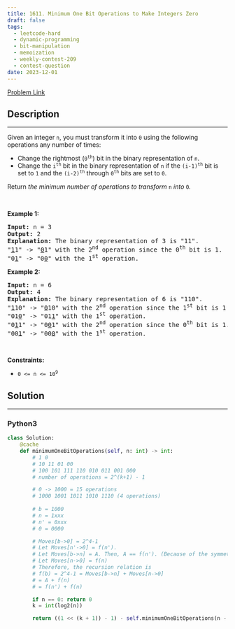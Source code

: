 ```yaml
---
title: 1611. Minimum One Bit Operations to Make Integers Zero
draft: false
tags: 
  - leetcode-hard
  - dynamic-programming
  - bit-manipulation
  - memoization
  - weekly-contest-209
  - contest-question
date: 2023-12-01
---
```


[Problem Link](https://leetcode.com/problems/minimum-one-bit-operations-to-make-integers-zero/)

## Description

---
<p>Given an integer <code>n</code>, you must transform it into <code>0</code> using the following operations any number of times:</p>

<ul>
	<li>Change the rightmost (<code>0<sup>th</sup></code>) bit in the binary representation of <code>n</code>.</li>
	<li>Change the <code>i<sup>th</sup></code> bit in the binary representation of <code>n</code> if the <code>(i-1)<sup>th</sup></code> bit is set to <code>1</code> and the <code>(i-2)<sup>th</sup></code> through <code>0<sup>th</sup></code> bits are set to <code>0</code>.</li>
</ul>

<p>Return <em>the minimum number of operations to transform </em><code>n</code><em> into </em><code>0</code><em>.</em></p>

<p>&nbsp;</p>
<p><strong class="example">Example 1:</strong></p>

<pre>
<strong>Input:</strong> n = 3
<strong>Output:</strong> 2
<strong>Explanation:</strong> The binary representation of 3 is &quot;11&quot;.
&quot;<u>1</u>1&quot; -&gt; &quot;<u>0</u>1&quot; with the 2<sup>nd</sup> operation since the 0<sup>th</sup> bit is 1.
&quot;0<u>1</u>&quot; -&gt; &quot;0<u>0</u>&quot; with the 1<sup>st</sup> operation.
</pre>

<p><strong class="example">Example 2:</strong></p>

<pre>
<strong>Input:</strong> n = 6
<strong>Output:</strong> 4
<strong>Explanation:</strong> The binary representation of 6 is &quot;110&quot;.
&quot;<u>1</u>10&quot; -&gt; &quot;<u>0</u>10&quot; with the 2<sup>nd</sup> operation since the 1<sup>st</sup> bit is 1 and 0<sup>th</sup> through 0<sup>th</sup> bits are 0.
&quot;01<u>0</u>&quot; -&gt; &quot;01<u>1</u>&quot; with the 1<sup>st</sup> operation.
&quot;0<u>1</u>1&quot; -&gt; &quot;0<u>0</u>1&quot; with the 2<sup>nd</sup> operation since the 0<sup>th</sup> bit is 1.
&quot;00<u>1</u>&quot; -&gt; &quot;00<u>0</u>&quot; with the 1<sup>st</sup> operation.
</pre>

<p>&nbsp;</p>
<p><strong>Constraints:</strong></p>

<ul>
	<li><code>0 &lt;= n &lt;= 10<sup>9</sup></code></li>
</ul>


## Solution

---
### Python3
``` py title='minimum-one-bit-operations-to-make-integers-zero'
class Solution:
    @cache
    def minimumOneBitOperations(self, n: int) -> int:
        # 1 0
        # 10 11 01 00
        # 100 101 111 110 010 011 001 000
        # number of operations = 2^(k+1) - 1

        # 0 -> 1000 = 15 operations
        # 1000 1001 1011 1010 1110 (4 operations)
        
        # b = 1000
        # n = 1xxx
        # n' = 0xxx
        # 0 = 0000

        # Moves[b->0] = 2^4-1
        # Let Moves[n'->0] = f(n').
        # Let Moves[b->n] = A. Then, A == f(n'). (Because of the symmetry. 000->xxx is same as xxx->000)
        # Let Moves[n->0] = f(n)
        # Therefore, the recursion relation is
        # f(b) = 2^4-1 = Moves[b->n] + Moves[n->0]
        # = A + f(n)
        # = f(n') + f(n)

        if n == 0: return 0
        k = int(log2(n))

        return ((1 << (k + 1)) - 1) - self.minimumOneBitOperations(n - (1 << k))
```

